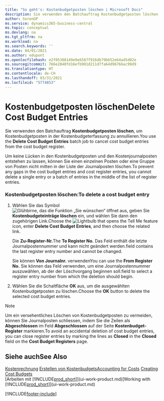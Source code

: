 ```yaml
---
title: "So geht's: Kostenbudgetposten löschen | Microsoft Docs"
description: Sie verwenden den Batchauftrag Kostenbudgetposten löschen, um Kostenbudgetposten in der Kostenbudgeterfassung zu annullieren.
author: SorenGP
ms.service: dynamics365-business-central
ms.topic: conceptual
ms.devlang: na
ms.tgt_pltfrm: na
ms.workload: na
ms.search.keywords: ''
ms.date: 04/01/2021
ms.author: edupont
ms.openlocfilehash: e2f05388149e9e6587f916db79b652e64ad5d02e
ms.sourcegitcommit: 766e2840fd16efb901d211d7fa64d96766ac99d9
ms.translationtype: HT
ms.contentlocale: de-CH
ms.lasthandoff: 03/31/2021
ms.locfileid: "5774853"
---
```

# <a name="delete-cost-budget-entries"></a><span data-ttu-id="8c195-103">Kostenbudgetposten löschen</span><span class="sxs-lookup"><span data-stu-id="8c195-103">Delete Cost Budget Entries</span></span>
<span data-ttu-id="8c195-104">Sie verwenden den Batchauftrag **Kostenbudgetposten löschen**, um Kostenbudgetposten in der Kostenbudgeterfassung zu annullieren.</span><span class="sxs-lookup"><span data-stu-id="8c195-104">You use the **Delete Cost Budget Entries** batch job to cancel cost budget entries from the cost budget register.</span></span>  

<span data-ttu-id="8c195-105">Um keine Lücken in den Kostenbudgetposten und den Kostenjournalposten entstehen zu lassen, können Sie einen einzelnen Posten oder eine Gruppe von Posten nicht mitten in der Liste der Journalposten löschen.</span><span class="sxs-lookup"><span data-stu-id="8c195-105">To prevent any gaps in the cost budget entries and cost register entries, you cannot delete a single entry or a batch of entries in the middle of the list of register entries.</span></span>  

### <a name="to-delete-a-cost-budget-entry"></a><span data-ttu-id="8c195-106">Kostenbudgetposten löschen:</span><span class="sxs-lookup"><span data-stu-id="8c195-106">To delete a cost budget entry</span></span>  

1.  <span data-ttu-id="8c195-107">Wählen Sie das Symbol ![Glühbirne, das die Funktion „Sie wünschen“ öffnet](media/ui-search/search_small.png "Tell Me-Funktion") aus, geben Sie **Kostenbudgeteinträge löschen** ein, und wählen Sie dann den zugehörigen Link.</span><span class="sxs-lookup"><span data-stu-id="8c195-107">Choose the ![Lightbulb that opens the Tell Me feature](media/ui-search/search_small.png "Tell me what you want to do") icon, enter **Delete Cost Budget Entries**, and then choose the related link.</span></span>  

    <span data-ttu-id="8c195-108">Die **Zu-Register-Nr.**</span><span class="sxs-lookup"><span data-stu-id="8c195-108">The **To Register No.**</span></span> <span data-ttu-id="8c195-109">Das Feld  enthält die letzte Journalpostennummer und kann nicht geändert werden.</span><span class="sxs-lookup"><span data-stu-id="8c195-109">field contains the last register entry number and cannot be changed.</span></span>  

    <span data-ttu-id="8c195-110">Sie können **Von Journalnr.** verwenden</span><span class="sxs-lookup"><span data-stu-id="8c195-110">You can use the **From Register No.**</span></span> <span data-ttu-id="8c195-111">Sie können das Feld  verwenden, um eine Journalpostennummer auszuwählen, ab der der Löschvorgang beginnen soll.</span><span class="sxs-lookup"><span data-stu-id="8c195-111">field to select a register entry number from which the deletion should begin.</span></span>  
2.  <span data-ttu-id="8c195-112">Wählen Sie die Schaltfläche **OK** aus, um die ausgewählten Kostenbudgetposten zu löschen.</span><span class="sxs-lookup"><span data-stu-id="8c195-112">Choose the **OK** button to delete the selected cost budget entries.</span></span>  

> [!NOTE]  
>  <span data-ttu-id="8c195-113">Um ein versehentliches Löschen von Kostenbudgetposten zu vermeiden, können Sie Journalposten schliessen, indem Sie die Zeilen als **Abgeschlossen** im Feld **Abgeschlossen** auf der Seite **Kostenbudget-Register** markieren.</span><span class="sxs-lookup"><span data-stu-id="8c195-113">To avoid an accidental deletion of cost budget entries, you can close register entries by marking the lines as **Closed** in the **Closed** field on the **Cost Budget Registers** page.</span></span>  

## <a name="see-also"></a><span data-ttu-id="8c195-114">Siehe auch</span><span class="sxs-lookup"><span data-stu-id="8c195-114">See Also</span></span>  
<span data-ttu-id="8c195-115">[Kostenrechnung](finance-manage-cost-accounting.md)
[Erstellen von Kostenbudgets](finance-create-cost-budgets.md)</span><span class="sxs-lookup"><span data-stu-id="8c195-115">[Accounting for Costs](finance-manage-cost-accounting.md)
[Creating Cost Budgets](finance-create-cost-budgets.md)</span></span>  
<span data-ttu-id="8c195-116">[Arbeiten mit [!INCLUDE[prod_short](includes/prod_short.md)]](ui-work-product.md)</span><span class="sxs-lookup"><span data-stu-id="8c195-116">[Working with [!INCLUDE[prod_short](includes/prod_short.md)]](ui-work-product.md)</span></span>


[!INCLUDE[footer-include](includes/footer-banner.md)]